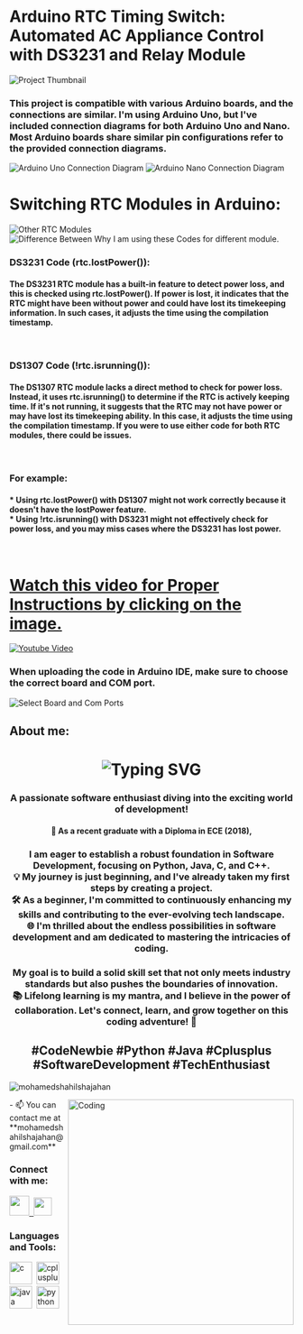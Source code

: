 <h1>Arduino RTC Timing Switch: Automated AC Appliance Control with DS3231 and Relay Module</h1>
<img src="https://i.postimg.cc/mgq8nCWs/Project-Thumbnail.jpg" alt="Project Thumbnail" style="max-width: 100%; height: auto;">
<h3>This project is compatible with various Arduino boards, and the connections are similar. I'm using Arduino Uno, but I've included connection diagrams for both Arduino Uno and Nano. Most Arduino boards share similar pin configurations refer to the provided connection diagrams.</h3>
<img src="https://i.postimg.cc/k4W1K4Zd/Arduino-Uno-Connection-Diagram.png" alt="Arduino Uno Connection Diagram" style="max-width: 100%; height: auto;">
<img src="https://i.postimg.cc/RhRgpY4s/Arduino-Nano-Connection-Diagram.png" alt="Arduino Nano Connection Diagram" style="max-width: 100%; height: auto;"><br>
<h1>Switching RTC Modules in Arduino:</h1>
<img src="https://i.postimg.cc/FsrWkhV2/Other-modules.jpg" alt="Other RTC Modules" style="max-width: 100%; height: auto;">
<img src="https://i.postimg.cc/KcVWrKJD/Difference.png" alt="Difference Between Why I am using these Codes for different module." style="max-width: 100%; height: auto;">

<h3>DS3231 Code (rtc.lostPower()):</h3> <h4>The DS3231 RTC module has a built-in feature to detect power loss, and this is checked using rtc.lostPower(). If power is lost, it indicates that the RTC might have been without power and could have lost its timekeeping information. In such cases, it adjusts the time using the compilation timestamp.</h4><br>

<h3>DS1307 Code (!rtc.isrunning()):</h3> <h4>The DS1307 RTC module lacks a direct method to check for power loss. Instead, it uses rtc.isrunning() to determine if the RTC is actively keeping time. If it's not running, it suggests that the RTC may not have power or may have lost its timekeeping ability. In this case, it adjusts the time using the compilation timestamp.
If you were to use either code for both RTC modules, there could be issues.</h4><br> 

<h3>For example:</h3>
<h4>* Using rtc.lostPower() with DS1307 might not work correctly because it doesn't have the lostPower feature.<br>
* Using !rtc.isrunning() with DS3231 might not effectively check for power loss, and you may miss cases where the DS3231 has lost power.</h4><br>

<h1><a href="https://www.youtube.com/watch?v=w8OTqcr_Fnw">Watch this video for Proper Instructions by clicking on the image.</a></h1>
<a href="https://www.youtube.com/watch?v=w8OTqcr_Fnw" target="_blank">
  <img src="https://i.imgur.com/IptXKkw.jpg" alt="Youtube Video" style="max-width: 100%; height: auto;" />
</a>

<h3>When uploading the code in Arduino IDE, make sure to choose the correct board and COM port.</h3>
<img src="https://i.postimg.cc/W35YpKqB/Board-and-Com-port.jpg" alt="Select Board and Com Ports" style="max-width: 100%; height: auto;"><br>

<h2>About me:</h2>
<h1 align="center" href="https://git.io/typing-svg"><img src="https://readme-typing-svg.demolab.com?font=Fira+Code&weight=600&size=30&pause=1000&color=F7DC00&center=true&vCenter=true&random=false&width=550&height=32&lines=Hi+%F0%9F%91%8B%2C+I'm+Mohamed+Shahil" alt="Typing SVG" /></h1>

<h3 align="center">A passionate software enthusiast diving into the exciting world of development!<br>
  <h4 align="center">🚀 As a recent graduate with a Diploma in ECE (2018),</h4> <h3 align="center">I am eager to establish a robust foundation in Software Development, focusing on Python, Java, C, and C++.<br>
  💡 My journey is just beginning, and I've already taken my first steps by creating a project.<br>
  🛠️ As a beginner, I'm committed to continuously enhancing my skills and contributing to the ever-evolving tech landscape.<br>
  🌐 I'm thrilled about the endless possibilities in software development and am dedicated to mastering the intricacies of coding.</h3>
  <h3 align="center">My goal is to build a solid skill set that not only meets industry standards but also pushes the boundaries of innovation.<br>
  📚 Lifelong learning is my mantra, and I believe in the power of collaboration. Let's connect, learn, and grow together on this coding adventure! 🤝 </h3>
  
 <h2 align="center"> #CodeNewbie #Python #Java #Cplusplus #SoftwareDevelopment #TechEnthusiast</h2>

<p align="left"> <img src="https://komarev.com/ghpvc/?username=mohamedshahilshajahan&label=Profile%20views&color=yellow&style=flat" alt="mohamedshahilshajahan" /> </p>
<img align="right" alt="Coding" width="400" src="https://cdn.dribbble.com/users/1162077/screenshots/3848914/programmer.gif">
- 📫 You can contact me at **mohamedshahilshajahan@gmail.com**

<h3 align="left">Connect with me:</h3>
<p align="left"> <a href="https://www.linkedin.com/in/mohamedshahilshajahan" target="_blank" rel="noreferrer"> <picture> <source media="(prefers-color-scheme: dark)" srcset="https://i.postimg.cc/02ZQ9ft7/linkedin-dark.png" /> <source media="(prefers-color-scheme: light)" srcset="https://i.postimg.cc/XvKFcFjL/linkedin.png" /> <img src="https://i.postimg.cc/XvKFcFjL/linkedin.png" width="35" height=auto />&nbsp; </picture> </a><a href="https://www.github.com/mohamedshahilshajahan" target="_blank" rel="noreferrer"> <picture> <source media="(prefers-color-scheme: dark)" srcset="https://i.postimg.cc/Bn6vbKyk/github-dark.png" /> <source media="(prefers-color-scheme: light)" srcset="https://i.postimg.cc/LsFL1vph/github.png" /> <img src="https://i.postimg.cc/LsFL1vph/github.png" width="32" height="32" /> </picture> </a> </p>

<h3 align="left">Languages and Tools:</h3>
<p align="left"> <img src="https://i.postimg.cc/DZdk7s4J/c.png" alt="c" width="40" height=auto/>&nbsp;&nbsp;<img src="https://i.postimg.cc/br37thTq/cplus.png" alt="cplusplus" width="40" height=auto/>&nbsp;&nbsp;<img src="https://i.postimg.cc/0jkgjQ7t/java.png" alt="java" width="40" height=auto/>&nbsp;&nbsp;<img src="https://i.postimg.cc/T20MSVXB/python.png" alt="python" width="40" height=auto/> </p>


